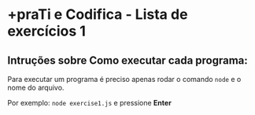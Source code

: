 # +praTi e Codifica - Lista de exercícios 1

## Intruções sobre Como executar cada programa:

Para executar um programa é preciso apenas rodar o comando `node` e o nome do
arquivo.  

Por exemplo: `node exercise1.js` e pressione **Enter**  
